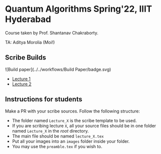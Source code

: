 # Quantum Algorithms Spring'22, IIIT Hyderabad

Course taken by Prof. Shantanav Chakraborty.

TA: Aditya Morolia (Moi!)

## Scribe Builds

![Build paper](../../workflows/Build Paper/badge.svg)

- [Lecture 1](../../raw/build/lecture_1.pdf)
- [Lecture 2](../../raw/build/lecture_2.pdf)

## Instructions for students

Make a PR with your scribe sources. Follow the following structure:

- The folder named `Lecture_X` is the scribe template to be used.
- If you are scribing lecture `X`, all your source files should be in one folder named `Lecture_X` in the *root* directory.
- The main file should be named `lecture_X.tex`
- Put all your images into an `images` folder inside your folder.
- You may use the `preamble.tex` if you wish to.


